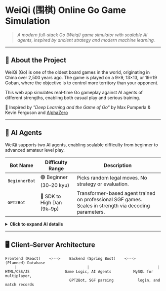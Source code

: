 # WeiQi (围棋) Online Go Game Simulation

> _A modern full-stack Go (Weiqi) game simulator with scalable AI agents, inspired by ancient strategy and modern machine learning._

---

## 🧠 About the Project

WeiQi (Go) is one of the oldest board games in the world, originating in China over 2,500 years ago. The game is played on a 9×9, 13×13, or 19×19 Goban, where the objective is to control more territory than your opponent.

This web app simulates real-time Go gameplay against AI agents of different strengths, enabling both casual play and serious training.

📜 Inspired by *"Deep Learning and the Game of Go"* by Max Pumperla & Kevin Ferguson and [AlphaZero](https://arxiv.org/pdf/1712.01815)

---

## 🤖 AI Agents

WeiQi supports two AI agents, enabling scalable difficulty from beginner to advanced amateur level play.

| Bot Name      | Difficulty Range        | Description |
|---------------|--------------------------|-------------|
| `BeginnerBot` | 🟢 Beginner (30–20 kyu)   | Picks random legal moves. No strategy or evaluation. |
| `GPT2Bot`     | 🔴 SDK to High Dan (9k–9p) | Transformer-based agent trained on professional SGF games. Scales in strength via decoding parameters. |

<details>
<summary><strong>Click to expand AI details</strong></summary>

### 🟢 BeginnerBot
- Selects random legal moves without strategic evaluation.
- Ideal for new players or debugging.

### 🔴 GPT2Bot
- Powered by a fine-tuned GPT-2 model trained on thousands of SGF-formatted professional Go games.
- Treats board positions as token sequences, learning tactical and strategic patterns like a language model.
- Scales in strength by adjusting:
  - 🔥 **Decoding temperature** (controls randomness)
  - 🧠 **Move filtering** (filters out weak/legal-only moves)
  - 🎲 **Top-k / Top-p sampling** (controls search breadth)
- Replaces the need for multiple classical AI systems like MCTS or CNNs.
- Integration: `GPT2Client.java` (Spring Boot) ↔ `GPT2Predict.py` (Python)

</details>

---

## 🖥️ Client–Server Architecture

```plaintext
Frontend (React)    <--->    Backend (Spring Boot)    <--->    (Planned) Database
    |                                |                               |
HTML/CSS/JS                Game Logic, AI Agents          MySQL for multiplayer,
                             GPT2Bot, SGF parsing           login, and match records
